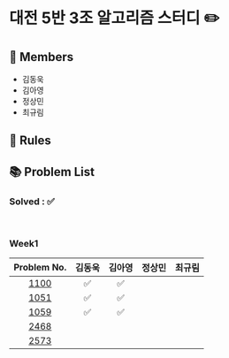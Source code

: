 # 대전 5반 3조 알고리즘 스터디 ✏️
## 👥 Members
- 김동욱
- 김아영
- 정상민
- 최규림



## 👋 Rules 


## 📚 Problem List 

### Solved : ✅

<br>

### Week1

|Problem No.|김동욱|김아영|정상민|최규림|
|:-----------:|:-----:|:----:|:----:|:----:|
|[1100](https://www.acmicpc.net/problem/1100)| ✅ | ✅ |   |   |
|[1051](https://www.acmicpc.net/problem/1051)| ✅ | ✅ |   |   |
|[1059](https://www.acmicpc.net/problem/1059)| ✅ | ✅ |   |   |
|[2468](https://www.acmicpc.net/problem/2468)|   |   |   |   |
|[2573](https://www.acmicpc.net/problem/2573)|   |   |   |   |



